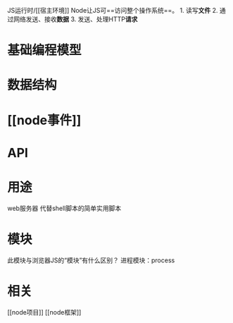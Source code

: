 JS运行时/[[宿主环境]] 
Node让JS可==访问整个操作系统==。
	1. 读写**文件**
	2. 通过网络发送、接收**数据**
	3. 发送、处理HTTP**请求**

# 基础编程模型
# 数据结构
# [[node事件]]
# API
# 用途
web服务器
代替shell脚本的简单实用脚本

# 模块
此模块与浏览器JS的“模块”有什么区别？
进程模块：process
# 相关
[[node项目]] 
[[node框架]] 
